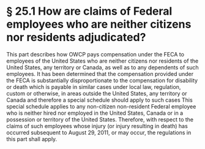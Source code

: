 # § 25.1   How are claims of Federal employees who are neither citizens nor residents adjudicated?

This part describes how OWCP pays compensation under the FECA to employees of the United States who are neither citizens nor residents of the United States, any territory or Canada, as well as to any dependents of such employees. It has been determined that the compensation provided under the FECA is substantially disproportionate to the compensation for disability or death which is payable in similar cases under local law, regulation, custom or otherwise, in areas outside the United States, any territory or Canada and therefore a special schedule should apply to such cases This special schedule applies to any non-citizen non-resident Federal employee who is neither hired nor employed in the United States, Canada or in a possession or territory of the United States. Therefore, with respect to the claims of such employees whose injury (or injury resulting in death) has occurred subsequent to August 29, 2011, or may occur, the regulations in this part shall apply.




